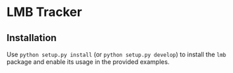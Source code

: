 # LMB Tracker

## Installation

Use `python setup.py install` (or `python setup.py develop`) to install the `lmb` package
and enable its usage in the provided examples.
